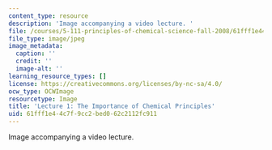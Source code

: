 ```yaml
---
content_type: resource
description: 'Image accompanying a video lecture. '
file: /courses/5-111-principles-of-chemical-science-fall-2008/61fff1e44c7f9cc2bed062c2112fc911_1.jpg
file_type: image/jpeg
image_metadata:
  caption: ''
  credit: ''
  image-alt: ''
learning_resource_types: []
license: https://creativecommons.org/licenses/by-nc-sa/4.0/
ocw_type: OCWImage
resourcetype: Image
title: 'Lecture 1: The Importance of Chemical Principles'
uid: 61fff1e4-4c7f-9cc2-bed0-62c2112fc911
---
```

Image accompanying a video lecture. 